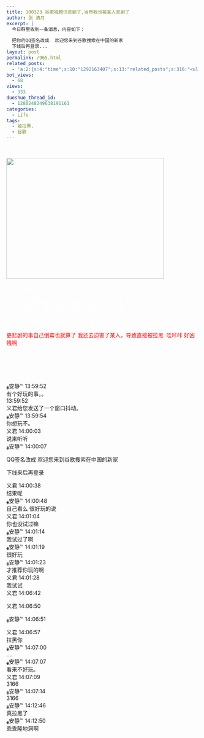 ```yaml
---
title: 100323 谷歌被腾讯悲剧了,当然我也被某人悲剧了
author: 张 清月
excerpt: |
  今日群里收到一条消息，内容如下：
  
  把你的QQ签名改成  欢迎您来到谷歌搜索在中国的新家
  下线后再登录...
layout: post
permalink: /965.html
related_posts:
  - 'a:2:{s:4:"time";s:10:"1292163407";s:13:"related_posts";s:316:"<ul class="related_post"><li><a href="http://blog.80aj.com/2010/04/02/100402-%e6%9c%89%e4%ba%9b%e8%ae%b0%e5%bf%86%e6%88%96%e8%ae%b8%e8%b0%b7%e6%ad%8c%e4%bc%9a%e5%b8%ae%e4%bd%a0%e4%bf%9d%e5%ad%98/" title="100402  有些记忆或许谷歌会帮你保存">100402  有些记忆或许谷歌会帮你保存</a></li></ul>";}'
bot_views:
  - 68
views:
  - 333
duoshuo_thread_id:
  - 1280248249638191161
categories:
  - Life
tags:
  - 被拉黑.
  - 谷歌
---
```

 

[<img class="aligncenter size-full wp-image-966" title="bj" src="http://www.80aj.com/wp-content/uploads/2010/03/bj.jpg" alt="" width="411" height="315" />][1]

<span style="color: #ffffff;">今日群里收到一条消息，内容如下：</span>

<span style="color: #ffffff;">把你的QQ签名改成  欢迎您来到谷歌搜索在中国的新家<br /> 下线后再登录，你会有神奇的发现TX和GG的秘密</span>

<span style="color: #ffffff;">好吧 愚昧的尝试以后 得到遭遇了上图情况。</span>

<span style="color: #ff0000;">更悲剧的事自己倒霉也就算了 我还去迫害了某人，导致直接被拉黑  哇咔咔 好凶残啊 </span>

<div>
  <span style="color: #400040;"> </span>
</div>

<div>
  <span style="color: #400040;"> </span>
</div>

<span style="color: #400040;"> </p> <p>
  </span>
</p>

<p>
  ﻬ安静℡ 13:59:52<br /> 有个好玩的事。。<br /> 13:59:52<br /> 义君给您发送了一个窗口抖动。<br /> ﻬ安静℡ 13:59:54<br /> 你想玩不。<br /> 义君 14:00:03<br /> 说来听听<br /> ﻬ安静℡ 14:00:07
</p>

<p>
  QQ签名改成 欢迎您来到谷歌搜索在中国的新家
</p>

<p>
  下线来后再登录
</p>

<p>
  义君 14:00:38<br /> 结果呢<br /> ﻬ安静℡ 14:00:48<br /> 自己看么 很好玩的说<br /> 义君 14:01:04<br /> 你也没试过嘛<br /> ﻬ安静℡ 14:01:14<br /> 我试过了啊<br /> ﻬ安静℡ 14:01:19<br /> 很好玩<br /> ﻬ安静℡ 14:01:23<br /> 才推荐你玩的啊<br /> 义君 14:01:28<br /> 我试试<br /> 义君 14:06:42
</p>

<p>
  义君 14:06:50
</p>

<p>
  ﻬ安静℡ 14:06:51
</p>

<p>
  义君 14:06:57<br /> 拉黑你<br /> ﻬ安静℡ 14:07:00<br /> &#8230;.<br /> ﻬ安静℡ 14:07:07<br /> 看来不好玩。<br /> 义君 14:07:09<br /> 3166<br /> ﻬ安静℡ 14:07:14<br /> 3166<br /> ﻬ安静℡ 14:12:46<br /> 真拉黑了<br /> ﻬ安静℡ 14:12:50<br /> 乖乖隆地洞啊
</p>

 [1]: http://www.80aj.com/wp-content/uploads/2010/03/bj.jpg